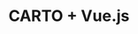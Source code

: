 ---
title: CARTO + Vue.js
description: "Build applications using CARTO & Vue.js."
icon: "/img/icons/vue.png"

url: vue
indexPage: "getting-started.md"

menu:
  - title: "Getting Started"
---